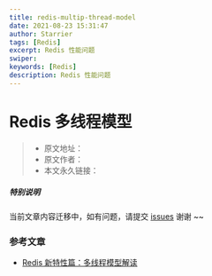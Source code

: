 ```yaml
---
title: redis-multip-thread-model
date: 2021-08-23 15:31:47
author: Starrier
tags: [Redis]
excerpt: Redis 性能问题
swiper:
keywords: [Redis]
description: Redis 性能问题
---
```


#  Redis 多线程模型

> * 原文地址：[]()
> * 原文作者：[]()
> * 本文永久链接：[]()

##### **特别说明**

当前文章内容迁移中，如有问题，请提交 [issues](https://github.com/Starrier/starrier.github.io/issues) 谢谢 ~~

### 参考文章

- [Redis 新特性篇：多线程模型解读](https://mp.weixin.qq.com/s/04wrExb50YSsX7Rtq6WBbg)
